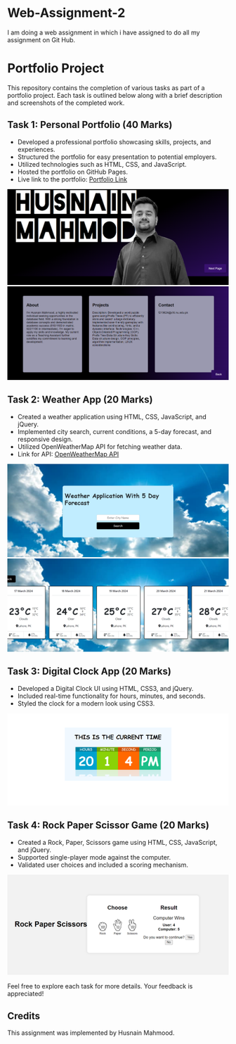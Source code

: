 # Web-Assignment-2
I am doing a web assignment in which i have assigned to do all my assignment on Git Hub.

# Portfolio Project

This repository contains the completion of various tasks as part of a portfolio project. Each task is outlined below along with a brief description and screenshots of the completed work.

## Task 1: Personal Portfolio (40 Marks)
- Developed a professional portfolio showcasing skills, projects, and experiences.
- Structured the portfolio for easy presentation to potential employers.
- Utilized technologies such as HTML, CSS, and JavaScript.
- Hosted the portfolio on GitHub Pages.
- Live link to the portfolio: [Portfolio Link](#) <!-- Add your live portfolio link here -->

![Portfolio Screenshot](Task1/port.png)
![Portfolio Screenshot](Task1/next_port.png)

## Task 2: Weather App (20 Marks)
- Created a weather application using HTML, CSS, JavaScript, and jQuery.
- Implemented city search, current conditions, a 5-day forecast, and responsive design.
- Utilized OpenWeatherMap API for fetching weather data.
- Link for API: [OpenWeatherMap API](https://openweathermap.org/api/)

![Weather App Screenshot](Task2/weath.png)
![Weather App Screenshot](Task2/lhr_weather.png)
## Task 3: Digital Clock App (20 Marks)
- Developed a Digital Clock UI using HTML, CSS3, and jQuery.
- Included real-time functionality for hours, minutes, and seconds.
- Styled the clock for a modern look using CSS3.

![Digital Clock Screenshot](Task3/clock.png)

## Task 4: Rock Paper Scissor Game (20 Marks)
- Created a Rock, Paper, Scissors game using HTML, CSS, JavaScript, and jQuery.
- Supported single-player mode against the computer.
- Validated user choices and included a scoring mechanism.

![Rock Paper Scissor Game Screenshot](Task4/guess_game.png)

Feel free to explore each task for more details. Your feedback is appreciated!

## Credits
This assignment was implemented by Husnain Mahmood.

